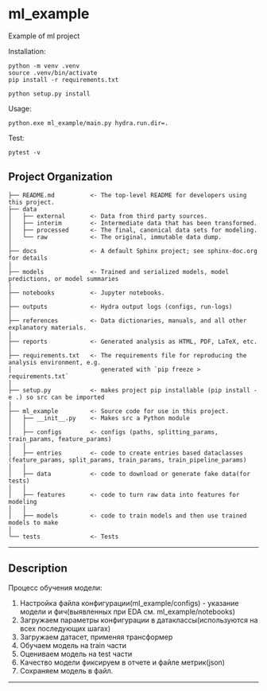 ml_example
==============================

Example of ml project 

Installation: 
~~~
python -m venv .venv
source .venv/bin/activate
pip install -r requirements.txt

python setup.py install
~~~
Usage:
~~~
python.exe ml_example/main.py hydra.run.dir=.
~~~

Test:
~~~
pytest -v
~~~

Project Organization
------------
  
    ├── README.md          <- The top-level README for developers using this project.
    ├── data
    │   ├── external       <- Data from third party sources.
    │   ├── interim        <- Intermediate data that has been transformed.
    │   ├── processed      <- The final, canonical data sets for modeling.
    │   └── raw            <- The original, immutable data dump.
    │
    ├── docs               <- A default Sphinx project; see sphinx-doc.org for details
    │
    ├── models             <- Trained and serialized models, model predictions, or model summaries
    │
    ├── notebooks          <- Jupyter notebooks. 
    │
    ├── outputs            <- Hydra output logs (configs, run-logs)
    │
    ├── references         <- Data dictionaries, manuals, and all other explanatory materials.
    │
    ├── reports            <- Generated analysis as HTML, PDF, LaTeX, etc.
    │
    ├── requirements.txt   <- The requirements file for reproducing the analysis environment, e.g.
    │                         generated with `pip freeze > requirements.txt`
    │
    ├── setup.py           <- makes project pip installable (pip install -e .) so src can be imported
    |
    ├── ml_example         <- Source code for use in this project.
    │   ├── __init__.py    <- Makes src a Python module
    │   │
    │   ├── configs        <- configs (paths, splitting_params, train_params, feature_params)
    │   │
    │   ├── entries        <- code to create entries based dataclasses (feature_params, split_params, train_params, train_pipeline_params)
    │   │
    │   ├── data           <- code to download or generate fake data(for tests)
    │   │
    │   ├── features       <- code to turn raw data into features for modeling
    │   │
    │   ├── models         <- code to train models and then use trained models to make
    │   
    └── tests              <- Tests 

--------

Description
--------
Процесс обучения модели:
1. Настройка файла конфигурации(ml_example/configs) - указание модели и фич(выявленных при EDA см. ml_example/notebooks)
2. Загружаем параметры конфигурации в датаклассы(используются на всех последующих шагах)
3. Загружаем датасет, применяя трансформер
4. Обучаем модель на train части
5. Оцениваем модель на test части
6. Качество модели фиксируем в отчете и файле метрик(json)
7. Сохраняем модель в файл.
--------
